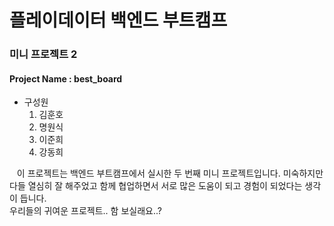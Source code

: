 플레이데이터 백엔드 부트캠프
=====================

### 미니 프로젝트 2

#### Project Name : best_board

- 구성원
  1. 김훈호
  2. 명원식
  3. 이준희
  4. 강동희
 
&nbsp;&nbsp; 이 프로젝트는 백엔드 부트캠프에서 실시한 두 번째 미니 프로젝트입니다. 미숙하지만 다들 열심히 잘 해주었고 함께 협업하면서 서로 많은 도움이 되고 경험이 되었다는 생각이 듭니다.  
우리들의 귀여운 프로젝트.. 함 보실래요..?
